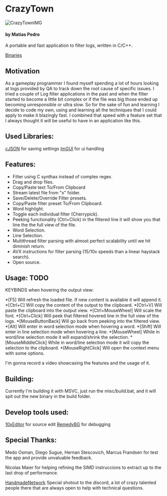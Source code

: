 # CrazyTown
![CrazyTownIMG](https://github.com/matiasjpedro/CrazyTown/assets/7761322/ae122f0e-a2a2-4916-9777-3c6ae77965ff)

#### by Matias Pedro

A portable and fast application to filter logs, written in C/C++.

[Binaries](https://github.com/matiasjpedro/CrazyTown/tree/main/release)

## Motivation

As a gameplay programmer I found myself spending a lot of hours looking at logs provided by QA to track down the root cause
of specific issues. I tried a couple of Log filter applications in the past and when the filter started to become a little bit
complex or if the file was big those ended up becoming unresponsible or ultra slow. So for the sake of fun and learning I decide
to code my own, using and learning all the techniques that I could apply to make it blazingly fast. I combined that speed with a
feature set that I always thought it will be useful to have in an application like this.

## Used Libraries:

[cJSON](https://github.com/DaveGamble/cJSON) for saving settings
[ImGUI](https://github.com/ocornut/imgui) for ui handling

## Features:

* Filter using C synthax instead of complex regex.
* Drag and drop files.
* Copy/Paste text To/From Clipboard
* Stream latest file from "x" folder.
* Save/Delete/Override Filter presets.
* Copy/Paste filter preset To/From Clipboard.
* Word highlight.
* Toggle each individual filter (Cherrypick).
* Peeking functionality (Ctrl+Click) in the filtered line it will show you that line the the full view of the file.
* Word Selection.
* Line Selection.
* Multithread filter parsing with almost perfect scalability until we hit diminish return.
* AVX instructions for filter parsing (15/10x speeds than a linear haystack search).
* Open source.

## Usage: TODO

KEYBINDS when hovering the output view:

*[F5]                 Will refresh the loaded file. If new content is available it will append it.
*[Ctrl+C]             Will copy the content of the output to the clipboard.
*[Ctrl+V]             Will paste the clipboard into the output view. 
*[Ctrl+MouseWheel]    Will scale the font. 
*[Ctrl+Click]         Will peek that filtered hovered line in the full view of the logs.
*[MouseButtonBack]    Will go back from peeking into the filtered view.
*[Alt]                Will enter in word selection mode when hovering a word. 
*[Shift]              Will enter in line selection mode when hovering a line. 
*[MouseWheel]         While in word/line selection mode it will expand/shrink the selection.
*[MouseMiddleClick]   While in word/line selection mode it will copy the selection to the clipboard.
*[MouseRightClick]    Will open the context menu with some options.

I'm gonna record a video showcasing the features and the usage of it.

## Building:

Currently I'm building it with MSVC, just run the misc/build.bat, and it will spit out the new binary in the build folder.

## Develop tools used:

[10xEditor](https://10xeditor.com/) for source edit
[RemedyBG](https://remedybg.itch.io/remedybg) for debugging

## Special Thanks:

Medo Osman, Diego Sugue, Hernan Stescovich, Marcus Frandsen for test the app and provide unvaluable feedback.

Nicolas Maier for helping refining the SIMD instruccions to extract up to the last drop of performance.

[HandmadeNetwork](https://handmade.network/) Special shotout to the discord, a lot of crazy talented people there that are always open to help with technical questions.
